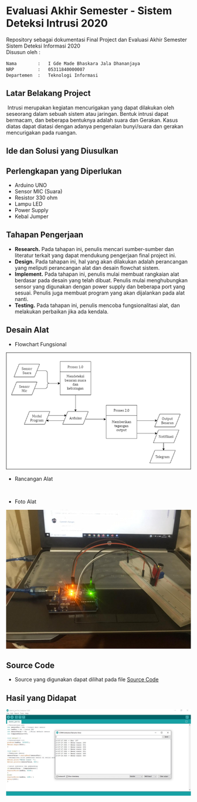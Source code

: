 # Evaluasi Akhir Semester - Sistem Deteksi Intrusi 2020
Repository sebagai dokumentasi Final Project dan Evaluasi Akhir Semester Sistem Deteksi Informasi 2020 \
Disusun oleh : 
```
Nama        :   I Gde Made Bhaskara Jala Dhananjaya 
NRP         :   05311840000007 
Departemen  :   Teknologi Informasi
```

## Latar Belakang Project
![]()
Intrusi merupakan kegiatan mencurigakan yang dapat dilakukan oleh seseorang dalam sebuah sistem atau jaringan. Bentuk intrusi dapat bermacam, dan beberapa bentuknya adalah suara dan Gerakan. Kasus diatas dapat diatasi dengan adanya pengenalan bunyi/suara dan gerakan mencurigakan pada ruangan.

## Ide dan Solusi yang Diusulkan

## Perlengkapan yang Diperlukan
- Arduino UNO
- Sensor MIC (Suara)
- Resistor 330 ohm
- Lampu LED
- Power Supply
- Kebal Jumper

## Tahapan Pengerjaan
- **Research.** Pada tahapan ini, penulis mencari sumber-sumber dan literatur terkait yang dapat mendukung pengerjaan final project ini.
- **Design.** Pada tahapan ini, hal yang akan dilakukan adalah perancangan yang meliputi perancangan alat dan desain flowchat sistem.
- **Implement.** Pada tahapan ini, penulis mulai membuat rangkaian alat berdasar pada desain yang telah dibuat. Penulis mulai menghubungkan sensor yang digunakan dengan power supply dan beberapa port yang sesuai. Penulis juga membuat program yang akan dijalankan pada alat nanti.
- **Testing.** Pada tahapan ini, penulis mencoba fungsionalitasi alat, dan melakukan perbaikan jika ada kendala.

## Desain Alat
- Flowchart Fungsional

![](https://github.com/Bhaskaraa/FP_IDS_Made-Bhaskara_05311840000007/blob/main/IDS/Data%20Flow.png)

- Rancangan Alat

![]()

- Foto Alat

![](https://github.com/Bhaskaraa/FP_IDS_Made-Bhaskara_05311840000007/blob/main/IDS/Alat.jpeg)

## Source Code
- Source yang digunakan dapat dilihat pada file [Source Code]()

## Hasil yang Didapat

![](https://github.com/Bhaskaraa/FP_IDS_Made-Bhaskara_05311840000007/blob/main/IDS/Hasil.jpeg)
